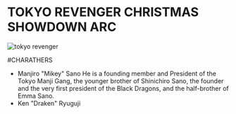 # TOKYO REVENGER CHRISTMAS SHOWDOWN ARC

![tokyo revenger](https://i.redd.it/tokyo-revengers-christmas-showdown-arc-new-visual-v0-4hjexex155x91.jpg?s=ef40d89b6083a385e7f3d4bcac3c713e858a757a)

#CHARATHERS

* Manjiro "Mikey" Sano He is a founding member and President of the Tokyo Manji Gang, the younger brother of Shinichiro Sano, the founder and the very first president of the Black Dragons, and the half-brother of Emma Sano.
* Ken "Draken" Ryuguji
